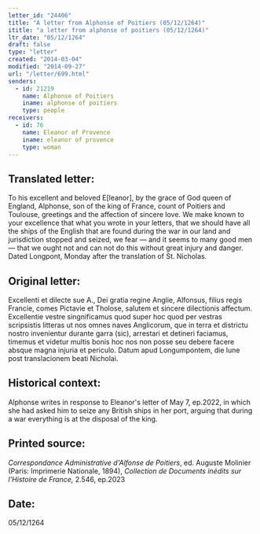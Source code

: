 ```yaml
---
letter_id: "24406"
title: "A letter from Alphonse of Poitiers (05/12/1264)"
ititle: "a letter from alphonse of poitiers (05/12/1264)"
ltr_date: "05/12/1264"
draft: false
type: "letter"
created: "2014-03-04"
modified: "2014-09-27"
url: "/letter/699.html"
senders:
  - id: 21219
    name: Alphonse of Poitiers
    iname: alphonse of poitiers
    type: people
receivers:
  - id: 76
    name: Eleanor of Provence
    iname: eleanor of provence
    type: woman
---
```

<h2> Translated letter:</h2>To his excellent and beloved E[leanor], by the grace of God queen of England, Alphonse, son of the king of France, count of Poitiers and Toulouse, greetings and the affection of sincere love.
We make known to your excellence that what you wrote in your letters, that we should have all the ships of the English that are found during the war in our land and jurisdiction stopped and seized, we fear — and it seems to many good men — that we ought not and can not do this without great injury and danger.
Dated Longpont, Monday after the translation of St. Nicholas.
<h2 class="mt-4"> Original letter:</h2>Excellenti et dilecte sue A., Dei gratia regine Anglie, Alfonsus, filius regis Francie, comes Pictavie et Tholose, salutem et sincere dilectionis affectum. Excellentie vestre singnificamus quod super hoc quod per vestras scripsistis litteras ut nos omnes naves Anglicorum, que in terra et districtu nostro invenientur durante garra (sic), arrestari et detineri faciamus, timemus et videtur multis bonis hoc nos non posse seu debere facere absque magna injuria et periculo. Datum apud Longumpontem, die lune post translacionem beati Nicholai.
<h2 class="mt-4"> Historical context:</h2>Alphonse writes in response to Eleanor's letter of May 7, ep.2022, in which she had asked him to seize any British ships in her port, arguing that during a war everything is at the disposal of the king.
<h2 class="mt-4"> Printed source:</h2><p><em>Correspondance Administrative d'Alfonse de Poitiers</em>, ed. Auguste Molinier (Paris: Imprimerie Nationale, 1894), <em>Collection de Documents inédits sur l'Histoire de France,</em> 2.546, ep.2023</p><h2 class="mt-4"> Date:</h2>05/12/1264